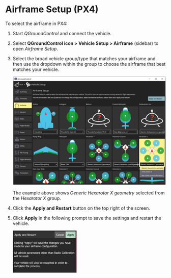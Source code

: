 # Airframe Setup (PX4)

To select the airframe in PX4:

1. Start *QGroundControl* and connect the vehicle.
2. Select **QGroundControl icon > Vehicle Setup > Airframe** (sidebar) to open *Airframe Setup*.
3. Select the broad vehicle group/type that matches your airframe and then use the dropdown within the group to choose the airframe that best matches your vehicle.
    
    ![Airframe options](../../../assets/setup/airframe_px4/airframe_px4.jpg)
    
    The example above shows *Generic Hexarotor X geometry* selected from the *Hexarotor X* group.

4. Click the **Apply and Restart** button on the top right of the screen.

5. Click **Apply** in the following prompt to save the settings and restart the vehicle.
    
    <img src="../../../assets/setup/airframe_px4/airframe_px4_apply_prompt.jpg" width="200px" title="Apply airframe selection prompt" />
